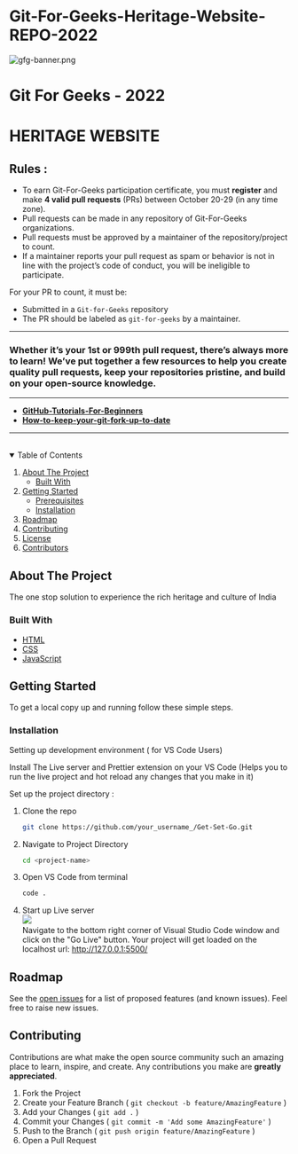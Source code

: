 # Git-For-Geeks-Heritage-Website-REPO-2022

![gfg-banner.png](https://user-images.githubusercontent.com/90423812/195241228-23e70dec-a9d8-4dd6-bd84-a1b21eae2cb5.png)

# **Git For Geeks - 2022**

# **HERITAGE WEBSITE**

## Rules :

- To earn Git-For-Geeks participation certificate, you must **register** and make **4 valid pull requests** (PRs) between October 20-29 (in any time zone).
- Pull requests can be made in any repository of Git-For-Geeks organizations.
- Pull requests must be approved by a maintainer of the repository/project to count.
- If a maintainer reports your pull request as spam or behavior is not in line with the project’s code of conduct, you will be ineligible to participate.

For your PR to count, it must be:

- Submitted in a `Git-for-Geeks` repository
- The PR should be labeled as `git-for-geeks` by a maintainer.

---

### Whether it’s your 1st or 999th pull request, there’s always more to learn! We’ve put together a few resources to help you create quality pull requests, keep your repositories pristine, and build on your open-source knowledge.

---

- [**GitHub-Tutorials-For-Beginners**](https://product.hubspot.com/blog/git-and-github-tutorial-for-beginners)
- [**How-to-keep-your-git-fork-up-to-date**](https://stefanbauer.me/articles/how-to-keep-your-git-fork-up-to-date)

---

<!-- PROJECT LOGO -->
<br />
<!-- TABLE OF CONTENTS -->
<details open="open">
  <summary>Table of Contents</summary>
  <ol>
    <li>
      <a href="#about-the-project">About The Project</a>
      <ul>
        <li><a href="#built-with">Built With</a></li>
      </ul>
    </li>
    <li>
      <a href="#getting-started">Getting Started</a>
      <ul>
        <li><a href="#prerequisites">Prerequisites</a></li>
        <li><a href="#installation">Installation</a></li>
      </ul>
    </li>
    <li><a href="#roadmap">Roadmap</a></li>
    <li><a href="#contributing">Contributing</a></li>
    <li><a href="#license">License</a></li>
    <li><a href="#contributors">Contributors</a></li>
  </ol>
</details>

<!-- ABOUT THE PROJECT -->

## About The Project

The one stop solution to experience the rich heritage and culture of India

### Built With

- [HTML](https://www.w3schools.com/html)
- [CSS](https://www.w3schools.com/css)
- [JavaScript](https://www.javascript.com)

<!-- GETTING STARTED -->

## Getting Started

To get a local copy up and running follow these simple steps.

### Installation

Setting up development environment ( for VS Code Users)

Install The Live server and Prettier extension on your VS Code
(Helps you to run the live project and hot reload any changes that you make in it)

Set up the project directory :

1. Clone the repo
   ```sh
   git clone https://github.com/your_username_/Get-Set-Go.git
   ```
2. Navigate to Project Directory
   ```sh
   cd <project-name>
   ```
3. Open VS Code from terminal
   ```sh
   code .
   ```
4. Start up Live server
   <br />
   <img src="https://i.imgur.com/drgG1vF.png"/>
   <br />
   Navigate to the bottom right corner of Visual Studio Code window and click on the "Go Live" button.
   Your project will get loaded on the localhost url:
   http://127.0.0.1:5500/

<!-- ROADMAP -->

## Roadmap

See the [open issues](https://github.com/niloysikdar/Get-Set-Go/issues) for a list of proposed features (and known issues). Feel free to raise new issues.

<!-- CONTRIBUTING -->

## Contributing

Contributions are what make the open source community such an amazing place to learn, inspire, and create. Any contributions you make are **greatly appreciated**.

1. Fork the Project
2. Create your Feature Branch ( `git checkout -b feature/AmazingFeature` )
3. Add your Changes ( `git add .` )
4. Commit your Changes ( `git commit -m 'Add some AmazingFeature'` )
5. Push to the Branch ( `git push origin feature/AmazingFeature` )
6. Open a Pull Request
